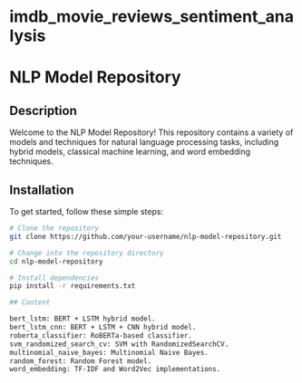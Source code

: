 # imdb_movie_reviews_sentiment_analysis
# NLP Model Repository

## Description

Welcome to the NLP Model Repository! This repository contains a variety of models and techniques for natural language processing tasks, including hybrid models, classical machine learning, and word embedding techniques.

## Installation

To get started, follow these simple steps:

```bash
# Clone the repository
git clone https://github.com/your-username/nlp-model-repository.git

# Change into the repository directory
cd nlp-model-repository

# Install dependencies
pip install -r requirements.txt

## Content

bert_lstm: BERT + LSTM hybrid model.
bert_lstm_cnn: BERT + LSTM + CNN hybrid model.
roberta_classifier: RoBERTa-based classifier.
svm_randomized_search_cv: SVM with RandomizedSearchCV.
multinomial_naive_bayes: Multinomial Naive Bayes.
random_forest: Random Forest model.
word_embedding: TF-IDF and Word2Vec implementations.
